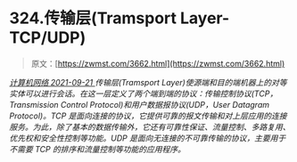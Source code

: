 <!--yml
category: 未分类
date: 0001-01-01 00:00:00
--->

# 324.传输层(Tramsport Layer-TCP/UDP)

> 原文：[https://zwmst.com/3662.html](https://zwmst.com/3662.html)

   [ *计算机网络* ](https://zwmst.com/%e8%ae%a1%e7%ae%97%e6%9c%ba%e7%bd%91%e7%bb%9c)*[ <time datetime="2021-09-22T00:37:06+08:00"> 2021-09-21 </time> ](https://zwmst.com/3662.html)  传输层(Tramsport Layer)使源端和目的端机器上的对等实体可以进行会话。在这一层定义了两个端到端的协议：传输控制协议(TCP，Transmission Control Protocol)和用户数据报协议(UDP，User Datagram Protocol)。TCP 是面向连接的协议，它提供可靠的报文传输和对上层应用的连接服务。为此，除了基本的数据传输外，它还有可靠性保证、流量控制、多路复用、优先权和安全性控制等功能。UDP 是面向无连接的不可靠传输的协议，主要用于不需要 TCP 的排序和流量控制等功能的应用程序。*